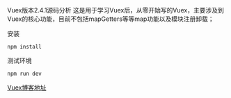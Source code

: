 Vuex版本2.4.1源码分析
这是用于学习Vuex后，从零开始写的Vuex，主要涉及到Vuex的核心功能，目前不包括mapGetters等等map功能以及模块注册卸载；

安装
```
npm install
```

测试环境
```
npm run dev
```

[Vuex博客地址](https://github.com/funfish/blog/issues/9)